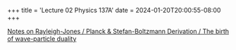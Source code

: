 +++
title = 'Lecture 02 Physics 137A'
date = 2024-01-20T20:00:55-08:00
+++

[Notes on Rayleigh-Jones / Planck & Stefan-Boltzmann Derivation / The birth of
wave-particle duality](https://dev-undergrad.dev/physics137A/scans/lec02.pdf)

<!--more-->

